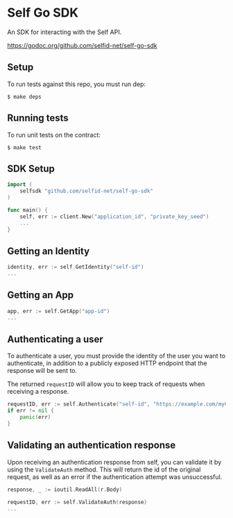 # Self Go SDK

An SDK for interacting with the Self API.

https://godoc.org/github.com/selfid-net/self-go-sdk

## Setup

To run tests against this repo, you must run dep:

`$ make deps`

## Running tests

To run unit tests on the contract:

`$ make test`

## SDK Setup

```go
import (
    selfsdk "github.com/selfid-net/self-go-sdk"
)

func main() {
    self, err := client.New("application_id", "private_key_seed")
    ...
}
```


## Getting an Identity

```go
identity, err := self.GetIdentity("self-id")
...
```

## Getting an App

```go
app, err := self.GetApp("app-id")
...
```

## Authenticating a user

To authenticate a user, you must provide the identity of the user you want to authenticate, in addition to a publicly exposed HTTP endpoint that the response will be sent to.

The returned `requestID` will allow you to keep track of requests when receiving a response.

```go
requestID, err := self.Authenticate("self-id", "https://example.com/myCallbackURL")
if err != nil {
    panic(err)
}
```

## Validating an authentication response

Upon receiving an authentication response from self, you can validate it by using the `ValidateAuth` method. This will return the id of the original request, as well as an error if the authentication attempt was unsuccessful.

```go
response, _ := ioutil.ReadAll(r.Body)

requestID, err := self.ValidateAuth(response)
...
```
